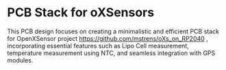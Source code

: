 # PCB Stack for oXSensors
This PCB design focuses on creating a minimalistic and efficient PCB stack for OpenXSensor project  https://github.com/mstrens/oXs_on_RP2040 , incorporating essential features such as Lipo Cell measurement, temperature measurement using NTC, and seamless integration with GPS modules.

